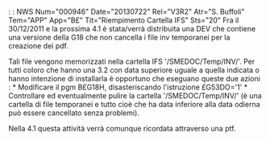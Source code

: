  :  : NWS Num="000946" Date="20130722" Rel="V3R2" Atr="S. Buffoli" Tem="APP" App="B£" Tit="Riempimento Cartella IFS" Sts="20"
Fra il 30/12/2011 e la prossima 4.1 è stata/verrà distribuita una DEV che contiene una versione della G18 che non cancella i file inv temporanei per la creazione dei pdf.

Tali file vengono memorizzati nella cartella IFS '/SMEDOC/Temp/INV/'. Per tutti coloro che hanno una 3.2 con data superiore uguale a quella indicata o hanno intenzione di installarla è opportuno che eseguano queste due azioni : 
\* Modificare il pgm B£G18H, disasteriscando l'istruzione £G53DO='1'
\* Controllare ed eventualmente pulire la cartella '/SMEDOC/Temp/INV/' (è una cartella di file temporanei e tutto cioè che ha data inferiore alla data odierna può essere cancellato senza problemi).

Nella 4.1 questa attività verrà comunque ricordata attraverso una ptf.

